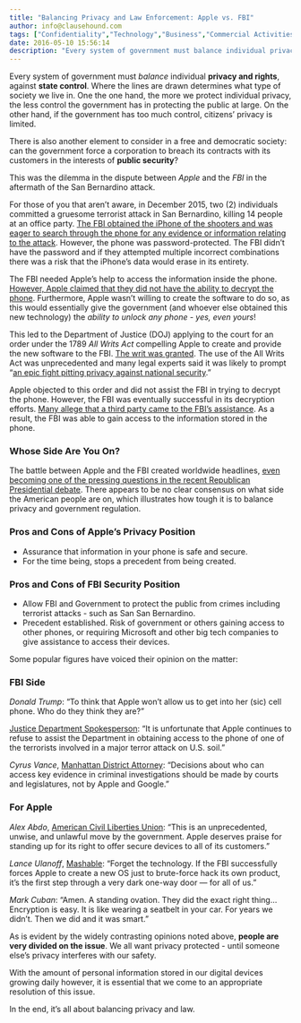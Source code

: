 ```yaml
---
title: "Balancing Privacy and Law Enforcement: Apple vs. FBI"
author: info@clausehound.com
tags: ["Confidentiality","Technology","Business","Commercial Activities","info@clausehound.com"]
date: 2016-05-10 15:56:14
description: "Every system of government must balance individual privacy and rights, against state control. Where the lines are drawn determines what type of society we live in."
---
```




Every system of government must *balance* individual **privacy and rights**, against **state control**. Where the lines are drawn determines what type of society we live in. One the one hand, the more we protect individual privacy, the less control the government has in protecting the public at large. On the other hand, if the government has too much control, citizens’ privacy is limited.

 

There is also another element to consider in a free and democratic society: can the government force a corporation to breach its contracts with its customers in the interests of **public security**?

 

This was the dilemma in the dispute between *Apple* and the *FBI* in the aftermath of the San Bernardino attack.

 

 

For those of you that aren’t aware, in December 2015, two (2) individuals committed a gruesome terrorist attack in San Bernardino, killing 14 people at an office party. [The FBI obtained the iPhone of the shooters and was eager to search through the phone for any evidence or information relating to the attack](https://www.washingtonpost.com/world/national-security/fbi-has-accessed-san-bernardino-shooters-phone-without-apples-help/2016/03/28/e593a0e2-f52b-11e5-9804-537defcc3cf6_story.html). However, the phone was password-protected. The FBI didn’t have the password and if they attempted multiple incorrect combinations there was a risk that the iPhone’s data would erase in its entirety.

 

The FBI needed Apple’s help to access the information inside the phone. [However, Apple claimed that they did not have the ability to decrypt the phone](http://www.apple.com/customer-letter/). Furthermore, Apple wasn’t willing to create the software to do so, as this would essentially give the government (and whoever else obtained this new technology) the *ability to unlock any phone - yes, even yours*!

 



This led to the Department of Justice (DOJ) applying to the court for an order under the 1789 *All Writs Act* compelling Apple to create and provide the new software to the FBI. [The writ was granted](http://www.nbcnews.com/storyline/san-bernardino-shooting/judge-forces-apple-help-unlock-san-bernardino-shooter-iphone-n519701). The use of the All Writs Act was unprecedented and many legal experts said it was likely to prompt “[an epic fight pitting privacy against national security](http://www.latimes.com/business/la-me-fbi-apple-legal-20160219-story.html).”

 

Apple objected to this order and did not assist the FBI in trying to decrypt the phone. However, the FBI was eventually successful in its decryption efforts. [Many allege that a third party came to the FBI’s assistance](http://www.reuters.com/article/us-apple-encryption-fbi-idUSKCN0XI2IB). As a result, the FBI was able to gain access to the information stored in the phone.



 

 

### Whose Side Are You On?

The battle between Apple and the FBI created worldwide headlines, [even becoming one of the pressing questions in the recent Republican Presidential debate](http://www.cnn.com/2016/02/17/politics/donald-trump-apple-encryption-debate/). There appears to be no clear consensus on what side the American people are on, which illustrates how tough it is to balance privacy and government regulation.

 

### Pros and Cons of Apple’s Privacy Position
- Assurance that information in your phone is safe and secure.
- For the time being, stops a precedent from being created.

 

 

### Pros and Cons of FBI Security Position
- Allow FBI and Government to protect the public from crimes including terrorist attacks - such as San San Bernardino.
- Precedent established. Risk of government or others gaining access to other phones, or requiring Microsoft and other big tech companies to give assistance to access their devices.

 

Some popular figures have voiced their opinion on the matter:

 

### FBI Side

*Donald Trump*: “To think that Apple won’t allow us to get into her (sic) cell phone. Who do they think they are?”

 

[Justice Department Spokesperson](http://www.nytimes.com/2016/02/18/technology/apple-timothy-cook-fbi-san-bernardino.html?emc=edit_th_20160218&amp;nl=todaysheadlines&amp;nlid=1638&amp;_r=0): “It is unfortunate that Apple continues to refuse to assist the Department in obtaining access to the phone of one of the terrorists involved in a major terror attack on U.S. soil.”

 

*Cyrus Vance*, [Manhattan District Attorney](http://www.nytimes.com/roomfordebate/2016/02/18/crimes-iphones-and-encryption/no-smartphone-lies-beyond-the-reach-of-a-judicial-search-warrant): “Decisions about who can access key evidence in criminal investigations should be made by courts and legislatures, not by Apple and Google.”

 

### For Apple

 

*Alex Abdo*, [American Civil Liberties Union](https://www.aclu.org/news/aclu-comment-fbi-effort-force-apple-unlock-iphone): “This is an unprecedented, unwise, and unlawful move by the government. Apple deserves praise for standing up for its right to offer secure devices to all of its customers.”

 

*Lance Ulanoff*, [Mashable](http://mashable.com/2016/02/17/apple-vs-fbi/#hyNrJ74Wpgqw): “Forget the technology. If the FBI successfully forces Apple to create a new OS just to brute-force hack its own product, it’s the first step through a very dark one-way door — for all of us.”

 

*Mark Cuban*: “Amen. A standing ovation. They did the exact right thing… Encryption is easy. It is like wearing a seatbelt in your car. For years we didn’t. Then we did and it was smart.”

 

 

As is evident by the widely contrasting opinions noted above, **people are very divided on the issue**. We all want privacy protected - until someone else’s privacy interferes with our safety.

 

With the amount of personal information stored in our digital devices growing daily however, it is essential that we come to an appropriate resolution of this issue.

 

In the end, it’s all about balancing privacy and law.
